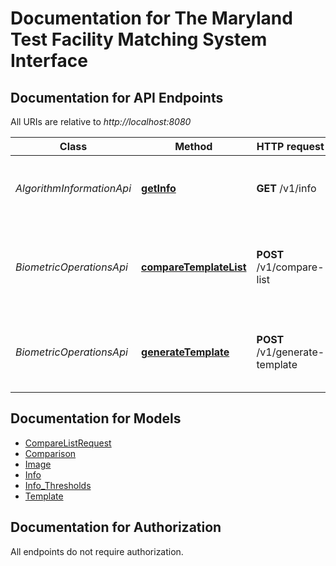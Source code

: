 # Documentation for The Maryland Test Facility Matching System Interface

<a name="documentation-for-api-endpoints"></a>
## Documentation for API Endpoints

All URIs are relative to *http://localhost:8080*

| Class | Method | HTTP request | Description |
|------------ | ------------- | ------------- | -------------|
| *AlgorithmInformationApi* | [**getInfo**](Apis/AlgorithmInformationApi.md#getinfo) | **GET** /v1/info | Returns basic information for the algorithm. |
| *BiometricOperationsApi* | [**compareTemplateList**](Apis/BiometricOperationsApi.md#comparetemplatelist) | **POST** /v1/compare-list | Compare a single probe template to a list of target templates |
*BiometricOperationsApi* | [**generateTemplate**](Apis/BiometricOperationsApi.md#generatetemplate) | **POST** /v1/generate-template | Generate a template from the provided biometric image |


<a name="documentation-for-models"></a>
## Documentation for Models

 - [CompareListRequest](./Models/CompareListRequest.md)
 - [Comparison](./Models/Comparison.md)
 - [Image](./Models/Image.md)
 - [Info](./Models/Info.md)
 - [Info_Thresholds](./Models/Info_Thresholds.md)
 - [Template](./Models/Template.md)


<a name="documentation-for-authorization"></a>
## Documentation for Authorization

All endpoints do not require authorization.
